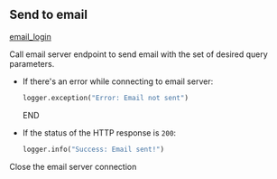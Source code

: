 ## Send to email

  [email_login](email_login.md)
  
Call email server endpoint to send email with the set of desired query parameters.

* If there's an error while connecting to email server:
  ```python
  logger.exception("Error: Email not sent")
  ```
  END

* If the status of the HTTP response is `200`:
  ```python
  logger.info("Success: Email sent!")
  ```

Close the email server connection